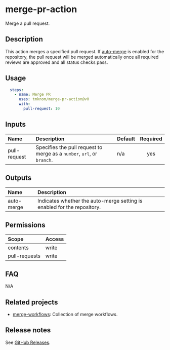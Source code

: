 # merge-pr-action

Merge a pull request.

<!-- actdocs start -->

## Description

This action merges a specified pull request.
If [auto-merge][auto-merge] is enabled for the repository,
the pull request will be merged automatically once all required reviews are approved and all status checks pass.

## Usage

```yaml
  steps:
    - name: Merge PR
      uses: tmknom/merge-pr-action@v0
      with:
        pull-request: 10
```

## Inputs

| Name | Description | Default | Required |
| :--- | :---------- | :------ | :------: |
| pull-request | Specifies the pull request to merge as a `number`, `url`, or `branch`. | n/a | yes |

## Outputs

| Name | Description |
| :--- | :---------- |
| auto-merge | Indicates whether the auto-merge setting is enabled for the repository. |

<!-- actdocs end -->

## Permissions

| Scope         | Access |
| :------------ | :----- |
| contents      | write  |
| pull-requests | write  |

## FAQ

N/A

## Related projects

- [merge-workflows](https://github.com/tmknom/merge-workflows): Collection of merge workflows.

## Release notes

See [GitHub Releases][releases].

[auto-merge]: https://docs.github.com/en/repositories/configuring-branches-and-merges-in-your-repository/configuring-pull-request-merges/managing-auto-merge-for-pull-requests-in-your-repository
[releases]: https://github.com/tmknom/merge-pr-action/releases
